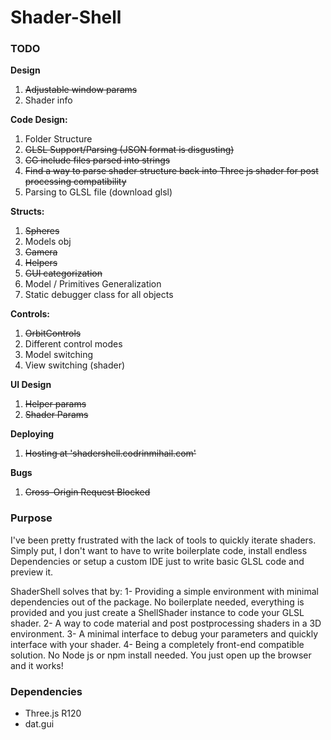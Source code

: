 # Shader-Shell

### TODO

**Design**
1. ~~Adjustable window params~~
2. Shader info

**Code Design:**
1. Folder Structure
2. ~~GLSL Support/Parsing (JSON format is disgusting)~~
3. ~~CG include files parsed into strings~~
4. ~~Find a way to parse shader structure back into Three js shader for post processing compatibility~~
5. Parsing to GLSL file (download glsl)

**Structs:**
1. ~~Spheres~~
2. Models obj
3. ~~Camera~~
4. ~~Helpers~~
5. ~~GUI categorization~~
6. Model / Primitives Generalization
7. Static debugger class for all objects

**Controls:**
1. ~~OrbitControls~~
2. Different control modes
3. Model switching
4. View switching (shader)

**UI Design**
1. ~~Helper params~~
2. ~~Shader Params~~

**Deploying**
1. ~~Hosting at 'shadershell.codrinmihail.com'~~

**Bugs**
1. ~~Cross-Origin Request Blocked~~

### Purpose
I've been pretty frustrated with the lack of tools to quickly iterate shaders. Simply put, I don't want to have to write boilerplate code, install endless Dependencies or setup a custom IDE just to write basic GLSL code and preview it.

ShaderShell solves that by:
1- Providing a simple environment with minimal dependencies out of the package. No boilerplate needed, everything is provided and you just create a ShellShader instance to code your GLSL shader.
2- A way to code material and post postprocessing shaders in a 3D environment.
3- A minimal interface to debug your parameters and quickly interface with your shader.
4- Being a completely front-end compatible solution. No Node js or npm install needed. You just open up the browser and it works!


### Dependencies
- Three.js R120
- dat.gui
